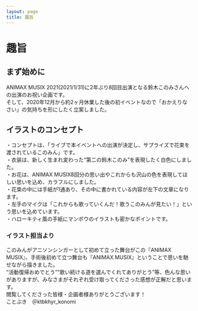 ```yaml
---
layout: page
title: 趣旨
---
```

# 趣旨

## まず始めに

ANIMAX MUSIX 2021(2021/1/31)に2年ぶり8回目出演となる鈴木このみさんへの出演のお祝い企画です。  
そして、2020年12月から約2ヶ月休業した後の初イベントなので「おかえりなさい」の気持ちを形にしたく立案しました。

## イラストのコンセプト

・コンセプトは、「ライブで本イベントへの出演が決定し、サプライズで花束を渡されているこのみん」です。  
・衣装は、新しく生まれ変わった“第二の鈴木このみ”を表現したく白色にしました。  
・お花は、ANIMAX MUSIX8回分の思い出やこれからも沢山の色を表現してほしい思いを込め、カラフルにしました。  
・花束の中には手紙が1通あり、その中に書かれている内容が左下の文章になります。  
・左手のマイクは「これからも歌っていくんだ！歌うこのみんが見たい！」という思いを込めています。  
・ハローキティ風の手紙にマンボウのイラストも密かなポイントです。

### イラスト担当より
このみんがアニソンシンガーとして初めて立った舞台がこの『ANIMAX MUSIX』、手術後初めて立つ舞台も『ANIMAX MUSIX』ということで思いを馳せながら描きました。  
“活動復帰おめでとう”“歌い続ける道を選んでくれてありがとう”等、色んな思いがありますが、みなさまがそれぞれ受け取ってくださった感想が正解だと思います。  
閲覧してくださった皆様・企画者様ありがとうございます！  
ことぶき　＠ktbkhyr_konomi
